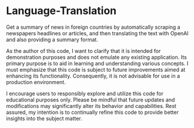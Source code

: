 # Language-Translation
Get a summary of news in foreign countries by automatically scraping a newspapers headlines or articles, and then translating the text with OpenAI and also providing a summary format.


As the author of this code, I want to clarify that it is intended for demonstration purposes and does not emulate any existing application. Its primary purpose is to aid in learning and understanding various concepts. I must emphasize that this code is subject to future improvements aimed at enhancing its functionality. Consequently, it is not advisable for use in a production environment.

I encourage users to responsibly explore and utilize this code for educational purposes only. Please be mindful that future updates and modifications may significantly alter its behavior and capabilities. Rest assured, my intention is to continually refine this code to provide better insights into the subject matter.
